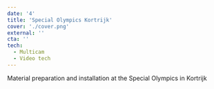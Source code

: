 ```yaml
---
date: '4'
title: 'Special Olympics Kortrijk'
cover: './cover.png'
external: ''
cta: ''
tech:
  - Multicam
  - Video tech
---
```


Material preparation and installation at the Special Olympics in Kortrijk
